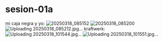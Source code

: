 # sesion-01a
mi caja negra y yo:
![20250318_085152](https://github.com/user-attachments/assets/67ddcca3-2c5c-4ab4-8998-2567b6f63150)
![20250318_085200](https://github.com/user-attachments/assets/ea538afe-eef0-4ecc-b378-424f2df137f6)
![Uploading 20250318_085212.jpg…]()
kraftwerk:
![Uploading 20250318_101544.jpg…]()
![Uploading 20250318_101551.jpg…]()
